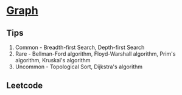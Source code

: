 # [Graph](https://yangshun.github.io/tech-interview-handbook/algorithms/graph)

## Tips
1. Common - Breadth-first Search, Depth-first Search
2. Rare - Bellman-Ford algorithm, Floyd-Warshall algorithm, Prim's algorithm, Kruskal's algorithm
3. Uncommon - Topological Sort, Dijkstra's algorithm

## Leetcode
